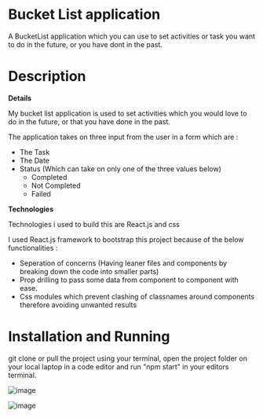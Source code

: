 # Bucket List application

A BucketList application which you can use to set activities or task you want to do in the future, or you have dont in the past.


# Description

**Details**

My bucket list application is used to set activities which you would love to do in the future, or that you have done in the past.

The application takes on three input from the user in a form which are :

- The Task
- The Date
- Status (Which can take on only one of the three values below)
    - Completed
    - Not Completed
    - Failed

**Technologies**

Technologies i used to build this are React.js and css

I used React.js framework to bootstrap this project because of the below functionalities : 

- Seperation of concerns (Having leaner files and components by breaking down the code into smaller parts)
- Prop drilling to pass some data from component to component with ease.
- Css modules which prevent clashing of classnames around components therefore avoiding unwanted results

# Installation and Running

git clone or pull the project using your terminal, open the project folder on your local laptop in a code editor and run "npm start" in your editors terminal.


![image](https://github.com/user-attachments/assets/4424949c-4385-4e18-a115-084de366e442)

![image](https://github.com/user-attachments/assets/ed8dd7ed-86ca-479b-b027-3a98699c4e61)
